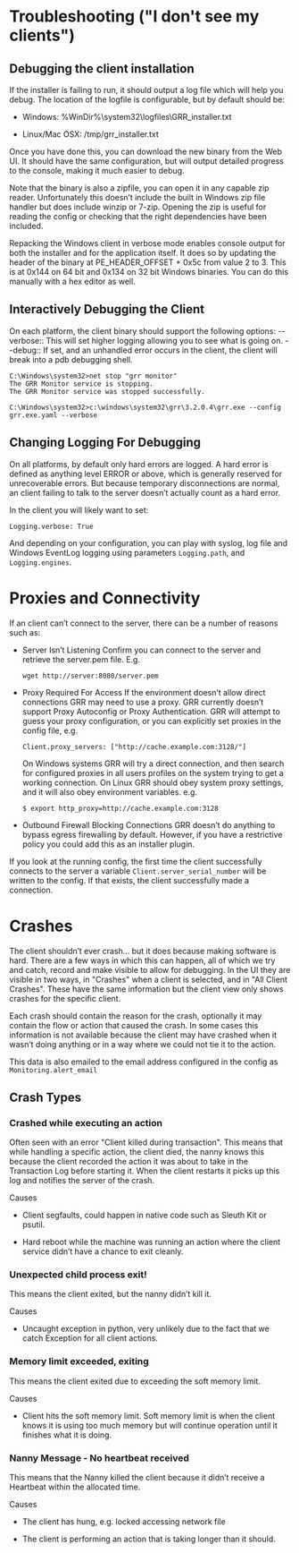 # Troubleshooting ("I don't see my clients")

## Debugging the client installation

If the installer is failing to run, it should output a log file which
will help you debug. The location of the logfile is configurable, but by
default should be:

  - Windows: %WinDir%\\system32\\logfiles\\GRR\_installer.txt

  - Linux/Mac OSX: /tmp/grr\_installer.txt

Once you have done this, you can download the new binary from the Web
UI. It should have the same configuration, but will output detailed
progress to the console, making it much easier to debug.

Note that the binary is also a zipfile, you can open it in any capable
zip reader. Unfortunately this doesn’t include the built in Windows zip
file handler but does include winzip or 7-zip. Opening the zip is useful
for reading the config or checking that the right dependencies have been
included.

Repacking the Windows client in verbose mode enables console output for
both the installer and for the application itself. It does so by
updating the header of the binary at PE\_HEADER\_OFFSET + 0x5c from
value 2 to 3. This is at 0x144 on 64 bit and 0x134 on 32 bit Windows
binaries. You can do this manually with a hex editor as well.

## Interactively Debugging the Client

On each platform, the client binary should support the following options:
--verbose:: This will set higher logging allowing you to see what is
going on. --debug:: If set, and an unhandled error occurs in the client,
the client will break into a pdb debugging shell.

    C:\Windows\system32>net stop "grr monitor"
    The GRR Monitor service is stopping.
    The GRR Monitor service was stopped successfully.

    C:\Windows\system32>c:\windows\system32\grr\3.2.0.4\grr.exe --config grr.exe.yaml --verbose

## Changing Logging For Debugging

On all platforms, by default only hard errors are logged. A hard error
is defined as anything level ERROR or above, which is generally reserved
for unrecoverable errors. But because temporary disconnections are
normal, an client failing to talk to the server doesn’t actually count as
a hard error.

In the client you will likely want to set:

    Logging.verbose: True

And depending on your configuration, you can play with syslog, log file
and Windows EventLog logging using parameters `Logging.path`, and
`Logging.engines`.


# Proxies and Connectivity

If an client can’t connect to the server, there can be a number of
reasons such as:

  - Server Isn’t Listening
    Confirm you can connect to the server and retrieve the server.pem
    file. E.g.

        wget http://server:8080/server.pem

  - Proxy Required For Access
    If the environment doesn’t allow direct connections GRR may need to
    use a proxy. GRR currently doesn’t support Proxy Autoconfig or Proxy
    Authentication. GRR will attempt to guess your proxy configuration,
    or you can explicitly set proxies in the config file, e.g.

        Client.proxy_servers: ["http://cache.example.com:3128/"]
    On
    Windows systems GRR will try a direct connection, and then search
    for configured proxies in all users profiles on the system trying to
    get a working connection. On Linux GRR should obey system proxy
    settings, and it will also obey environment variables. e.g.

        $ export http_proxy=http://cache.example.com:3128

  - Outbound Firewall Blocking Connections
    GRR doesn’t do anything to bypass egress firewalling by default.
    However, if you have a restrictive policy you could add this as an
    installer plugin.

If you look at the running config, the first time the client
successfully connects to the server a variable
`Client.server_serial_number` will be written to the config. If that
exists, the client successfully made a connection.


# Crashes

The client shouldn’t ever crash…​ but it does because making software is
hard. There are a few ways in which this can happen, all of which we try
and catch, record and make visible to allow for debugging. In the UI
they are visible in two ways, in "Crashes" when a client is selected,
and in "All Client Crashes". These have the same information but the
client view only shows crashes for the specific client.

Each crash should contain the reason for the crash, optionally it may
contain the flow or action that caused the crash. In some cases this
information is not available because the client may have crashed when it
wasn’t doing anything or in a way where we could not tie it to the
action.

This data is also emailed to the email address configured in the config
as `Monitoring.alert_email`

## Crash Types

### Crashed while executing an action

Often seen with an error "Client killed during transaction". This means
that while handling a specific action, the client died, the nanny knows
this because the client recorded the action it was about to take in the
Transaction Log before starting it. When the client restarts it picks up
this log and notifies the server of the crash.

Causes

  - Client segfaults, could happen in native code such as Sleuth Kit or
    psutil.

  - Hard reboot while the machine was running an action where the client
    service didn’t have a chance to exit cleanly.

### Unexpected child process exit\!

This means the client exited, but the nanny didn’t kill it.

Causes

  - Uncaught exception in python, very unlikely due to the fact that we
    catch Exception for all client actions.

### Memory limit exceeded, exiting

This means the client exited due to exceeding the soft memory limit.

Causes

  - Client hits the soft memory limit. Soft memory limit is when the
    client knows it is using too much memory but will continue operation
    until it finishes what it is doing.

### Nanny Message - No heartbeat received

This means that the Nanny killed the client because it didn’t receive a
Heartbeat within the allocated time.

Causes

  - The client has hung, e.g. locked accessing network file

  - The client is performing an action that is taking longer than it
    should.
